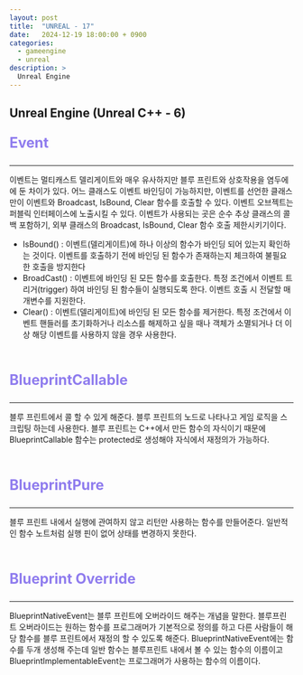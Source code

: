 ```yaml
---
layout: post
title:  "UNREAL - 17"
date:   2024-12-19 18:00:00 + 0900
categories:
  - gameengine
  - unreal
description: >
  Unreal Engine
---
```

## Unreal Engine (Unreal C++ - 6)

<p style = "color:#8f7cee; font-size:25px; font-weight:bold">
Event
</p>

---

이벤트는 멀티캐스트 델리게이트와 매우 유사하지만 블루 프린트와 상호작용을 염두에에 둔 차이가 있다. 어느 클래스도 이벤트 바인딩이 가능하지만, 이벤트를 선언한 클래스만이 이벤트와 Broadcast, IsBound, Clear 함수를 호출할 수 있다. 이벤트 오브젝트는 퍼블릭 인터페이스에 노출시킬 수 있다. 이벤트가 사용되는 곳은 순수 추상 클래스의 콜백 포함하기, 외부 클래스의 Broadcast, IsBound, Clear 함수 호출 제한시키기이다.

- IsBound() : 이벤트(델리게이트)에 하나 이상의 함수가 바인딩 되어 있는지 확인하는 것이다. 이벤트를 호출하기 전에 바인딩 된 함수가 존재하는지 체크하여 불필요한 호출을 방지한다
- BroadCast() : 이벤트에 바인딩 된 모든 함수를 호출한다. 특정 조건에서 이벤트 트리거(trigger) 하여 바인딩 된 함수들이 실행되도록 한다. 이벤트 호출 시 전달할 매개변수를 지원한다.
- Clear() : 이벤트(델리게이트)에 바인딩 된 모든 함수를 제거한다. 특정 조건에서 이벤트 핸들러를 초기화하거나 리소스를 해제하고 싶을 때나 객체가 소멸되거나 더 이상 해당 이벤트를 사용하지 않을 경우 사용한다.

<br/>

<p style = "color:#8f7cee; font-size:25px; font-weight:bold">
BlueprintCallable
</p>

---

블루 프린트에서 콜 할 수 있게 해준다. 블루 프린트의 노드로 나타나고 게임 로직을 스크립팅 하는데 사용한다. 블루 프린트는 C++에서 만든 함수의 자식이기 때문에 BlueprintCallable 함수는 protected로 생성해야 자식에서 재정의가 가능하다. 

<br/>

<p style = "color:#8f7cee; font-size:25px; font-weight:bold">
BlueprintPure
</p>

---

블루 프린트 내에서 실행에 관여하지 않고 리턴만 사용하는 함수를 만들어준다. 일반적인 함수 노트처럼 실행 핀이 없어 상태를 변경하지 못한다.

<br/>

<p style = "color:#8f7cee; font-size:25px; font-weight:bold">
Blueprint Override
</p>

---

BlueprintNativeEvent는 블루 프린트에 오버라이드 해주는 개념을 말한다. 블루프린트 오버라이드는 원하는 함수를 프로그래머가 기본적으로 정의를 하고 다른 사람들이 해당 함수를 블루 프린트에서 재정의 할 수 있도록 해준다. BlueprintNativeEvent에는 함수를 두개 생성해 주는데 일반 함수는 블루프린트 내에서 볼 수 있는 함수의 이름이고 BlueprintImplementableEvent는 프로그래머가 사용하는 함수의 이름이다.